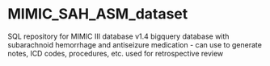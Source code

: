 # MIMIC_SAH_ASM_dataset
SQL repository for MIMIC III database v1.4 bigquery database with subarachnoid hemorrhage and antiseizure medication - can use to generate notes, ICD codes, procedures, etc. used for retrospective review

